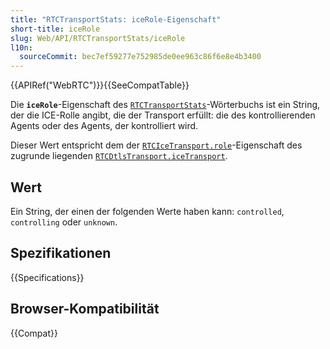 ```yaml
---
title: "RTCTransportStats: iceRole-Eigenschaft"
short-title: iceRole
slug: Web/API/RTCTransportStats/iceRole
l10n:
  sourceCommit: bec7ef59277e752985de0ee963c86f6e8e4b3400
---
```


{{APIRef("WebRTC")}}{{SeeCompatTable}}

Die **`iceRole`**-Eigenschaft des [`RTCTransportStats`](/de/docs/Web/API/RTCTransportStats)-Wörterbuchs ist ein String, der die ICE-Rolle angibt, die der Transport erfüllt: die des kontrollierenden Agents oder des Agents, der kontrolliert wird.

Dieser Wert entspricht dem der [`RTCIceTransport.role`](/de/docs/Web/API/RTCIceTransport/role)-Eigenschaft des zugrunde liegenden [`RTCDtlsTransport.iceTransport`](/de/docs/Web/API/RTCDtlsTransport/iceTransport).

## Wert

Ein String, der einen der folgenden Werte haben kann: `controlled`, `controlling` oder `unknown`.

## Spezifikationen

{{Specifications}}

## Browser-Kompatibilität

{{Compat}}
